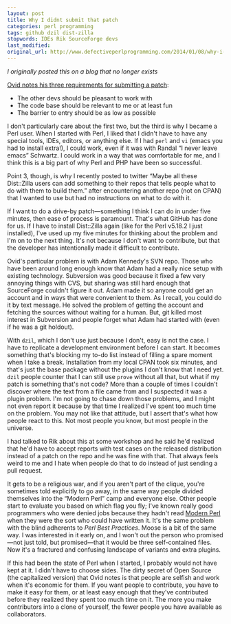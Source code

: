 ```yaml
---
layout: post
title: Why I didnt submit that patch
categories: perl programming
tags: github dzil dist-zilla
stopwords: IDEs Rik SourceForge devs
last_modified:
original_url: http://www.defectiveperlprogramming.com/2014/01/08/why-i-didnt-submit-that-patch/
---
```


*I originally posted this on a blog that no longer exists*

[Ovid notes his three requirements for submitting a patch](http://blogs.perl.org/users/ovid/2014/01/why-i-didnt-submit-a-patch.html):

<!--more-->

* The other devs should be pleasant to work with
* The code base should be relevant to me or at least fun
* The barrier to entry should be as low as possible

I don't particularly care about the first two, but the third is why I became a Perl user. When I started with Perl, I liked that I didn't have to have any special tools, IDEs, editors, or anything else. If I had `perl` and `vi` (emacs you had to install extra!), I could work, even if it was with Randal “I never leave emacs” Schwartz. I could work in a way that was comfortable for me, and I think this is a big part of why Perl and PHP have been so successful.

Point 3, though, is why I recently posted to twitter “Maybe all these Dist::Zilla users can add something to their repos that tells people what to do with them to build them.” after encountering another repo (not on CPAN) that I wanted to use but had no instructions on what to do with it.

If I want to do a drive-by patch—something I think I can do in under five minutes, then ease of process is paramount. That's what GitHub has done for us. If I have to install Dist::Zilla again (like for the Perl v5.18.2 I just installed), I've used up my five minutes for thinking about the problem and I'm on to the next thing. It's not because I don't want to contribute, but that the developer has intentionally made it difficult to contribute.

Ovid's particular problem is with Adam Kennedy's SVN repo. Those who have been around long enough know that Adam had a really nice setup with existing technology. Subversion was good because it fixed a few very annoying things with CVS, but sharing was still hard enough that SourceForge couldn't figure it out. Adam made it so anyone could get an account and in ways that were convenient to them. As I recall, you could do it by text message. He solved the problem of getting the account and fetching the sources without waiting for a human. But, git killed most interest in Subversion and people forget what Adam had started with (even if he was a git holdout).

With `dzil`, which I don't use just because I don't, easy is not the case. I have to replicate a development environment before I can start. It becomes something that's blocking my to-do list instead of filling a spare moment when I take a break. Installation from my local CPAN took six minutes, and that's just the base package without the plugins I don't know that I need yet. `dzil` people counter that I can still use `prove` without all that, but what if my patch is something that's not code? More than a couple of times I couldn't discover where the text from a file came from and I suspected it was a plugin problem. I'm not going to chase down those problems, and I might not even report it because by that time I realized I've spent too much time on the problem. You may not like that attitude, but I assert that's what how people react to this. Not most people you know, but most people in the universe.

I had talked to Rik about this at some workshop and he said he'd realized that he'd have to accept reports with test cases on the released distribution instead of a patch on the repo and he was fine with that. That always feels weird to me and I hate when people do that to do instead of just sending a pull request.

It gets to be a religious war, and if you aren't part of the clique, you're sometimes told explicitly to go away, in the same way people divided themselves into the “Modern Perl” camp and everyone else. Other people start to evaluate you based on which flag you fly; I've known really good programmers who were denied jobs because they hadn't read [Modern Perl](http://modernperlbooks.com) when they were the sort who could have written it. It's the same problem with the blind adherents to *Perl Best Practices*. Moose is a bit of the same way. I was interested in it early on, and I won't out the person who promised—not just told, but promised—that it would be three self-contained files. Now it's a fractured and confusing landscape of variants and extra plugins.

If this had been the state of Perl when I started, I probably would not have kept at it. I didn't have to choose sides. The dirty secret of Open Source (the capitalized version) that Ovid notes is that people are selfish and work when it's economic for them. If you want people to contribute, you have to make it easy for them, or at least easy enough that they've contributed before they realized they spent too much time on it. The more you make contributors into a clone of yourself, the fewer people you have available as collaborators.
